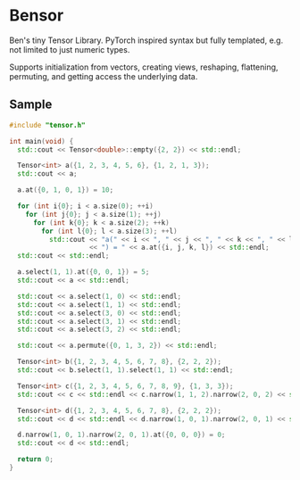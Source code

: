 # Bensor

Ben's tiny Tensor Library. PyTorch inspired syntax but fully templated, e.g. not limited to just numeric types.

Supports initialization from vectors, creating views, reshaping, flattening, permuting, and getting access the underlying data.

## Sample

```c++
#include "tensor.h"

int main(void) {
  std::cout << Tensor<double>::empty({2, 2}) << std::endl;

  Tensor<int> a({1, 2, 3, 4, 5, 6}, {1, 2, 1, 3});
  std::cout << a;

  a.at({0, 1, 0, 1}) = 10;

  for (int i{0}; i < a.size(0); ++i)
    for (int j{0}; j < a.size(1); ++j)
      for (int k{0}; k < a.size(2); ++k)
        for (int l{0}; l < a.size(3); ++l)
          std::cout << "a(" << i << ", " << j << ", " << k << ", " << l
                    << ") = " << a.at({i, j, k, l}) << std::endl;
  std::cout << std::endl;

  a.select(1, 1).at({0, 0, 1}) = 5;
  std::cout << a << std::endl;

  std::cout << a.select(1, 0) << std::endl;
  std::cout << a.select(1, 1) << std::endl;
  std::cout << a.select(3, 0) << std::endl;
  std::cout << a.select(3, 1) << std::endl;
  std::cout << a.select(3, 2) << std::endl;

  std::cout << a.permute({0, 1, 3, 2}) << std::endl;

  Tensor<int> b({1, 2, 3, 4, 5, 6, 7, 8}, {2, 2, 2});
  std::cout << b.select(1, 1).select(1, 1) << std::endl;

  Tensor<int> c({1, 2, 3, 4, 5, 6, 7, 8, 9}, {1, 3, 3});
  std::cout << c << std::endl << c.narrow(1, 1, 2).narrow(2, 0, 2) << std::endl;

  Tensor<int> d({1, 2, 3, 4, 5, 6, 7, 8}, {2, 2, 2});
  std::cout << d << std::endl << d.narrow(1, 0, 1).narrow(2, 0, 1) << std::endl;

  d.narrow(1, 0, 1).narrow(2, 0, 1).at({0, 0, 0}) = 0;
  std::cout << d << std::endl;

  return 0;
}

```
